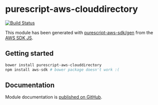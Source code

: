 # purescript-aws-clouddirectory

[![Build Status](https://app.wercker.com/status/5909b9e96d1080804b17a28f72f87b6b/s/master)](https://app.wercker.com/project/byKey/5909b9e96d1080804b17a28f72f87b6b)

This module has been generated with [purescript-aws-sdk/gen](https://github.com/purescript-aws-sdk/gen) from the [AWS SDK JS](https://github.com/aws/aws-sdk-js).

## Getting started

```sh
bower install purescript-aws-clouddirectory
npm install aws-sdk # bower package doesn't work :(
```

## Documentation

Module documentation is [published on GitHub](https://github.com/purescript-aws-sdk/purescript-aws-clouddirectory/tree/master/docs).
